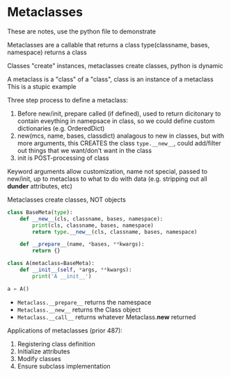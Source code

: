 # Metaclasses
These are notes, use the python file to demonstrate 

Metaclasses are a callable that returns a class
type(classname, bases, namespace) returns a class

Classes "create" instances, metaclasses create classes, python is dynamic

A metaclass is a "class" of a "class", class is an instance of a metaclass
This is a stupic example


Three step process to define a metaclass:
1. Before new/init, prepare called (if defined), used to return dicitonary to contain eveything in namepsace in class, so we could define custom dictionaries (e.g. OrderedDict)
2. new(mcs, name, bases, classdict) analagous to new in classes, but with more arguments, this CREATES the class `type.__new__`, could add/filter out things that we want/don't want in the class
3. init is POST-processing of class


Keyword arguments allow customization, name not special, passed to new/init, up to metaclass to what to do with data (e.g. stripping out all __dunder__ attributes, etc)

Metaclasses create classes, NOT objects
```python
class BaseMeta(type):
	def __new__(cls, classname, bases, namespace):
		print(cls, classname, bases, namespace)		
		return type.__new__(cls, classname, bases, namespace)

	def __prepare__(name, *bases, **kwargs):
		return {}

class A(metaclass=BaseMeta):
	def __init__(self, *args, **kwargs):
		print('A __init__')

a = A()

```

- `Metaclass.__prepare__` returns the namespace 
- `Metaclass.__new__` returns the Class object
- `Metaclass.__call__` returns whatever Metaclass.__new__ returned 

Applications of metaclasses (prior 487):
1. Registering class definition
2. Initialize attributes
3. Modify classes
4. Ensure subclass implementation



